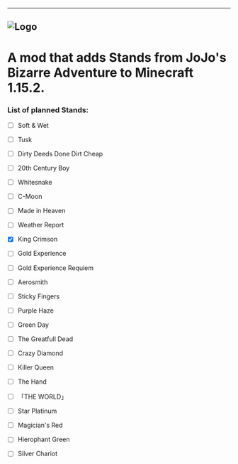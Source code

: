 -------------------------------------------
![Logo](https://github.com/Novarch129/JoJo-s-Blocky-Adventure/blob/master/src/main/resources/logo.png)
-------------------------------------------
# A mod that adds Stands from JoJo's Bizarre Adventure to Minecraft 1.15.2.

### List of planned Stands:
- [ ] Soft & Wet
- [ ] Tusk
- [ ] Dirty Deeds Done Dirt Cheap
- [ ] 20th Century Boy
- [ ] Whitesnake
- [ ] C-Moon
- [ ] Made in Heaven
- [ ] Weather Report
- [x] King Crimson
- [ ] Gold Experience
- [ ] Gold Experience Requiem
- [ ] Aerosmith
- [ ] Sticky Fingers
- [ ] Purple Haze
- [ ] Green Day
- [ ] The Greatfull Dead
- [ ] Crazy Diamond
- [ ] Killer Queen
- [ ] The Hand
- [ ] 「THE WORLD」
- [ ] Star Platinum
- [ ] Magician's Red
- [ ] Hierophant Green
- [ ] Silver Chariot

